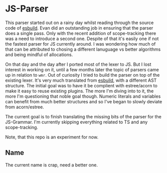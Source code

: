 # JS-Parser

This parser started out on a rainy day whilst reading through the source code of [esbuild](https://github.com/evanw/esbuild). Evan did an outstanding job in ensuring that the parser does a single pass. Only with the recent addition of scope-tracking there was a need to introduce a second one. Despite of that it's easily one if not the fastest parser for JS currently around. I was wondering how much of that can be attributed to chosing a different lanuguage vs better algorithms and being mindful of allocations.

On that day and the day after I ported most of the lexer to JS. But I lost interest in working on it, until a few months later the topic of parsers came up in relation to `wmr`. Out of curiosity I tried to build the parser on top of the existing lexer. It's very much translated from [esbuild](https://github.com/evanw/esbuild), with a different AST structure. The initial goal was to have it be complient with estree/acorn to make it easy to reuse existing plugins. The more I'm diving into to it, the more I'm questioning that noble goal though. Numeric literals and variables can benefit from much better structures and so I've began to slowly deviate from acorn/estree.

The current goal is to finish translating the missing bits of the parser for the JS-Grammar. I'm currently skipping everything related to TS and any scope-tracking.

Note, that this repo is an experiment for now.

## Name

The current name is crap, need a better one.
